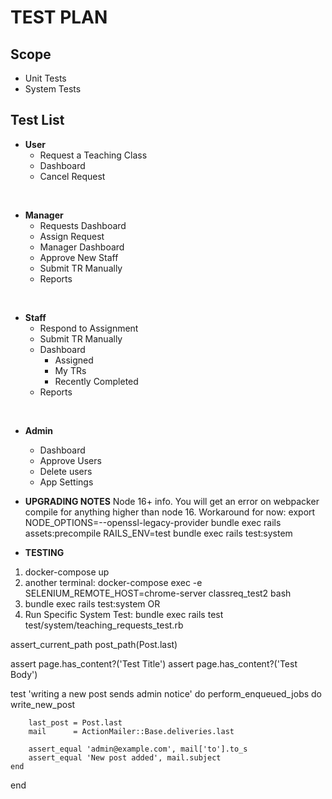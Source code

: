 
# TEST PLAN
## Scope

* Unit Tests
* System Tests
  
## Test List

* **User**
  * Request a Teaching Class
  * Dashboard
  * Cancel Request
<br/>

* **Manager**
  * Requests Dashboard
  * Assign Request
  * Manager Dashboard
  * Approve New Staff
  * Submit TR Manually
  * Reports 
<br/>

* **Staff**
  * Respond to Assignment
  * Submit TR Manually
  * Dashboard
    * Assigned
    * My TRs
    * Recently Completed
  * Reports
<br/>

* **Admin**
  * Dashboard
  * Approve Users
  * Delete users
  * App Settings


* **UPGRADING NOTES**
Node 16+ info.
You will get an error on webpacker compile for anything higher than node 16.
Workaround for now:
export NODE_OPTIONS=--openssl-legacy-provider
bundle exec rails assets:precompile RAILS_ENV=test
bundle exec rails test:system


* **TESTING**
1. docker-compose up
2. another terminal:  docker-compose exec -e SELENIUM_REMOTE_HOST=chrome-server classreq_test2 bash
3. bundle exec rails test:system OR
4. Run Specific System Test: bundle exec rails test test/system/teaching_requests_test.rb





<!-- Current url check -->
assert_current_path post_path(Post.last) 


assert page.has_content?('Test Title')
assert page.has_content?('Test Body')

<!-- Test mailing -->
test 'writing a new post sends admin notice' do
    perform_enqueued_jobs do
        write_new_post

        last_post = Post.last
        mail      = ActionMailer::Base.deliveries.last

        assert_equal 'admin@example.com', mail['to'].to_s
        assert_equal 'New post added', mail.subject
    end
end